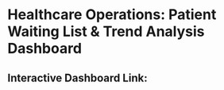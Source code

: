 # Healthcare Operations: Patient Waiting List & Trend Analysis Dashboard
## Interactive Dashboard Link: <a><a/>

